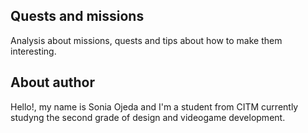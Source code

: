 ## Quests and missions

Analysis about missions, quests and tips about how to make them interesting.

## About author 

Hello!, my name is Sonia Ojeda and I'm a student from CITM currently studyng the second grade of design and videogame development. 
